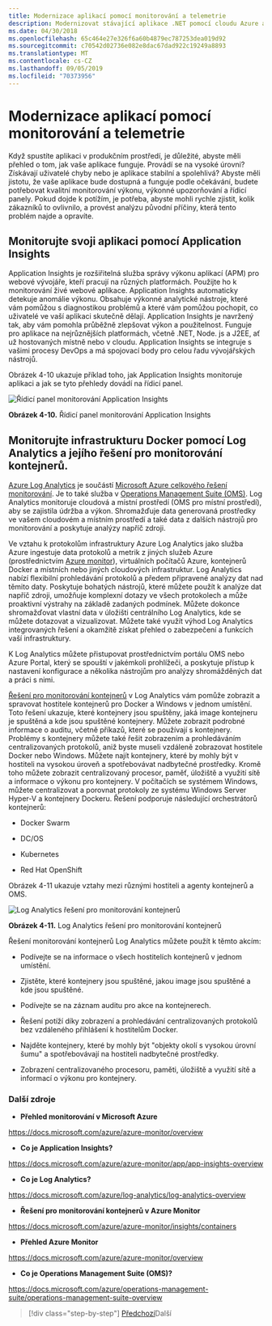 ```yaml
---
title: Modernizace aplikací pomocí monitorování a telemetrie
description: Modernizovat stávající aplikace .NET pomocí cloudu Azure a kontejnerů Windows | Modernizovat své aplikace s využitím monitorování a telemetrie
ms.date: 04/30/2018
ms.openlocfilehash: 65c464e27e326f6a60b4879ec787253dea019d92
ms.sourcegitcommit: c70542d02736e082e8dac67dad922c19249a8893
ms.translationtype: MT
ms.contentlocale: cs-CZ
ms.lasthandoff: 09/05/2019
ms.locfileid: "70373956"
---
```

# <a name="modernize-your-apps-with-monitoring-and-telemetry"></a>Modernizace aplikací pomocí monitorování a telemetrie

Když spustíte aplikaci v produkčním prostředí, je důležité, abyste měli přehled o tom, jak vaše aplikace funguje. Provádí se na vysoké úrovni? Získávají uživatelé chyby nebo je aplikace stabilní a spolehlivá? Abyste měli jistotu, že vaše aplikace bude dostupná a funguje podle očekávání, budete potřebovat kvalitní monitorování výkonu, výkonné upozorňování a řídicí panely. Pokud dojde k potížím, je potřeba, abyste mohli rychle zjistit, kolik zákazníků to ovlivnilo, a provést analýzu původní příčiny, která tento problém najde a opravíte.

## <a name="monitor-your-application-with-application-insights"></a>Monitorujte svoji aplikaci pomocí Application Insights

Application Insights je rozšiřitelná služba správy výkonu aplikací (APM) pro webové vývojáře, kteří pracují na různých platformách. Použijte ho k monitorování živé webové aplikace. Application Insights automaticky detekuje anomálie výkonu. Obsahuje výkonné analytické nástroje, které vám pomůžou s diagnostikou problémů a které vám pomůžou pochopit, co uživatelé ve vaší aplikaci skutečně dělají. Application Insights je navržený tak, aby vám pomohla průběžně zlepšovat výkon a použitelnost. Funguje pro aplikace na nejrůznějších platformách, včetně .NET, Node. js a J2EE, ať už hostovaných místně nebo v cloudu. Application Insights se integruje s vašimi procesy DevOps a má spojovací body pro celou řadu vývojářských nástrojů.

Obrázek 4-10 ukazuje příklad toho, jak Application Insights monitoruje aplikaci a jak se tyto přehledy dovádí na řídicí panel.

![Řídicí panel monitorování Application Insights](./media/image10.png)

**Obrázek 4-10.** Řídicí panel monitorování Application Insights

## <a name="monitor-your-docker-infrastructure-with-log-analytics-and-its-container-monitoring-solution"></a>Monitorujte infrastrukturu Docker pomocí Log Analytics a jejího řešení pro monitorování kontejnerů.

[Azure Log Analytics](https://docs.microsoft.com/azure/log-analytics/log-analytics-overview) je součástí [Microsoft Azure celkového řešení monitorování](https://docs.microsoft.com/azure/monitoring-and-diagnostics/monitoring-overview). Je to také služba v [Operations Management Suite (OMS)](https://docs.microsoft.com/azure/operations-management-suite/operations-management-suite-overview). Log Analytics monitoruje cloudová a místní prostředí (OMS pro místní prostředí), aby se zajistila údržba a výkon. Shromažďuje data generovaná prostředky ve vašem cloudovém a místním prostředí a také data z dalších nástrojů pro monitorování a poskytuje analýzy napříč zdroji.

Ve vztahu k protokolům infrastruktury Azure Log Analytics jako služba Azure ingestuje data protokolů a metrik z jiných služeb Azure (prostřednictvím [Azure monitor](https://docs.microsoft.com/azure/monitoring-and-diagnostics/monitoring-overview-azure-monitor)), virtuálních počítačů Azure, kontejnerů Docker a místních nebo jiných cloudových infrastruktur. Log Analytics nabízí flexibilní prohledávání protokolů a předem připravené analýzy dat nad těmito daty. Poskytuje bohatých nástrojů, které můžete použít k analýze dat napříč zdroji, umožňuje komplexní dotazy ve všech protokolech a může proaktivní výstrahy na základě zadaných podmínek. Můžete dokonce shromažďovat vlastní data v úložišti centrálního Log Analytics, kde se můžete dotazovat a vizualizovat. Můžete také využít výhod Log Analytics integrovaných řešení a okamžitě získat přehled o zabezpečení a funkcích vaší infrastruktury.

K Log Analytics můžete přistupovat prostřednictvím portálu OMS nebo Azure Portal, který se spouští v jakémkoli prohlížeči, a poskytuje přístup k nastavení konfigurace a několika nástrojům pro analýzy shromážděných dat a práci s nimi.

[Řešení pro monitorování kontejnerů](https://docs.microsoft.com/azure/log-analytics/log-analytics-containers) v Log Analytics vám pomůže zobrazit a spravovat hostitele kontejnerů pro Docker a Windows v jednom umístění. Toto řešení ukazuje, které kontejnery jsou spuštěny, jaká image kontejneru je spuštěná a kde jsou spuštěné kontejnery. Můžete zobrazit podrobné informace o auditu, včetně příkazů, které se používají s kontejnery. Problémy s kontejnery můžete také řešit zobrazením a prohledáváním centralizovaných protokolů, aniž byste museli vzdáleně zobrazovat hostitele Docker nebo Windows. Můžete najít kontejnery, které by mohly být v hostiteli na vysokou úroveň a spotřebovávat nadbytečné prostředky. Kromě toho můžete zobrazit centralizovaný procesor, paměť, úložiště a využití sítě a informace o výkonu pro kontejnery. V počítačích se systémem Windows, můžete centralizovat a porovnat protokoly ze systému Windows Server Hyper-V a kontejnery Dockeru. Řešení podporuje následující orchestrátorů kontejnerů:

- Docker Swarm

- DC/OS

- Kubernetes

- Red Hat OpenShift

Obrázek 4-11 ukazuje vztahy mezi různými hostiteli a agenty kontejnerů a OMS.

![Log Analytics řešení pro monitorování kontejnerů](./media/image11.png)

**Obrázek 4-11.** Log Analytics řešení pro monitorování kontejnerů

Řešení monitorování kontejnerů Log Analytics můžete použít k těmto akcím:

- Podívejte se na informace o všech hostitelích kontejnerů v jednom umístění.

- Zjistěte, které kontejnery jsou spuštěné, jakou image jsou spuštěné a kde jsou spuštěné.

- Podívejte se na záznam auditu pro akce na kontejnerech.

- Řešení potíží díky zobrazení a prohledávání centralizovaných protokolů bez vzdáleného přihlášení k hostitelům Docker.

- Najděte kontejnery, které by mohly být "objekty okolí s vysokou úrovní šumu" a spotřebovávají na hostiteli nadbytečné prostředky.

- Zobrazení centralizovaného procesoru, paměti, úložiště a využití sítě a informací o výkonu pro kontejnery.

### <a name="additional-resources"></a>Další zdroje

- **Přehled monitorování v Microsoft Azure**

<https://docs.microsoft.com/azure/azure-monitor/overview>

- **Co je Application Insights?**

<https://docs.microsoft.com/azure/azure-monitor/app/app-insights-overview>

- **Co je Log Analytics?**

<https://docs.microsoft.com/azure/log-analytics/log-analytics-overview>

- **Řešení pro monitorování kontejnerů v Azure Monitor**

<https://docs.microsoft.com/azure/azure-monitor/insights/containers>

- **Přehled Azure Monitor**

<https://docs.microsoft.com/azure/azure-monitor/overview>

- **Co je Operations Management Suite (OMS)?**

<https://docs.microsoft.com/azure/operations-management-suite/operations-management-suite-overview>

>[!div class="step-by-step"]
>[Předchozí](build-resilient-services-ready-for-the-cloud-embrace-transient-failures-in-the-cloud.md)Další
>[](modernize-your-apps-lifecycle-with-ci-cd-pipelines-and-devops-tools-in-the-cloud.md)
